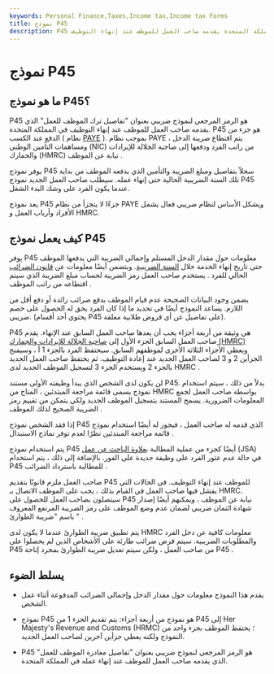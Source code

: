 ```yaml
---
keywords: Personal Finance,Taxes,Income tax,Income tax Forms
title: نموذج P45
description: P45 هو نموذج ضريبي مستخدم في المملكة المتحدة يقدمه صاحب العمل للموظف عند إنهاء التوظيف.
---
```


# نموذج P45
## ما هو نموذج P45؟

P45 هو الرمز المرجعي لنموذج ضريبي بعنوان "تفاصيل ترك الموظف للعمل" الذي يقدمه صاحب العمل للموظف عند إنهاء التوظيف في المملكة المتحدة. P45 هو جزء من الدفع عند الكسب ( نظام [PAYE](/pay-as-you-earn) ). بموجب نظام PAYE ، يتم اقتطاع ضريبة الدخل ومساهمات التأمين الوطني (NIC) من راتب الفرد ودفعها إلى صاحبة الجلالة للإيرادات والجمارك (HMRC) نيابة عن الموظف .

يوفر نموذج P45 سجلاً بتفاصيل ومبلغ الضريبة والتأمين الذي يدفعه الموظف من بداية تلك السنة الضريبية الحالية حتى إنهاء عمله. سيطلب صاحب العمل الجديد نموذج P45 عندما يكون الفرد على وشك البدء الشغل.

يعد نموذج P45 جزءًا لا يتجزأ من نظام PAYE ويشكل الأساس لنظام ضريبي فعال يشمل الأفراد وأرباب العمل و HMRC.

## كيف يعمل نموذج P45

يوفر P45 معلومات حول مقدار الدخل المستلم وإجمالي الضريبة التي يدفعها الموظف حتى تاريخ إنهاء الخدمة خلال [السنة الضريبية](/taxyear). ويتضمن أيضًا معلومات عن [قانون الضرائب](/tax-code) الحالي للفرد . يستخدم صاحب العمل رمز الضريبة لحساب مبلغ الضريبة الذي سيتم اقتطاعه من راتب الموظف .

يضمن وجود البيانات الصحيحة عدم قيام الموظف بدفع ضرائب زائدة أو دفع أقل من اللازم. يساعد النموذج أيضًا في تحديد ما إذا كان الفرد يحق له الحصول على خصم ضريبي. (يحتوي أحد أقسام P45 على تفاصيل عن أي قروض طلابية معلقة).

P45 هي وثيقة من أربعة أجزاء يجب أن يعدها صاحب العمل السابق عند الإنهاء. يقدم صاحب العمل السابق الجزء الأول إلى [صاحبة الجلالة للإيرادات والجمارك (HMRC)](/hm-revenue-and-customs-hmrc) ويعطي الأجزاء الثلاثة الأخرى لموظفهم السابق. سيحتفظ الفرد بالجزء 1 أ ، وسيمنح الجزأين 2 و 3 لصاحب العمل الجديد عند إعادة التوظيف. ثم يحتفظ صاحب العمل الجديد بالجزء 2 ويستخدم الجزء 3 لتسجيل الموظف الجديد لدى HMRC .

لن يكون لدى الشخص الذي يبدأ وظيفته الأولى مستند P45. بدلاً من ذلك ، سيتم استخدام نموذج يسمى قائمة مراجعة المبتدئين ، المتاح من HMRC بواسطة صاحب العمل لجمع المعلومات الضرورية. يسمح المستند بتسجيل الموظف الجديد ولكي يتمكن من تقييم رمز الضريبة الصحيح لذلك الموظف .

إذا فقد الشخص نموذج P45 الذي قدمه له صاحب العمل ، فيجوز له أيضًا استخدام نموذج قائمة مراجعة المبتدئين نظرًا لعدم توفر نماذج الاستبدال .

يتم استخدام نموذج P45 أيضًا كجزء من عملية المطالبة [بعلاوة الباحث عن عمل](/job-seekers-allowance-jsa) (JSA) في حالة عدم عثور الفرد على وظيفة جديدة على الفور. بالإضافة إلى ذلك ، يتم استخدام P45 للمطالبة باسترداد الضرائب .

صاحب العمل ملزم قانونًا بتقديم P45 للموظف عند إنهاء التوظيف. في الحالات التي يفشل فيها صاحب العمل في القيام بذلك ، يجب على الموظف الاتصال بـ HMRC. سيتصلون بصاحب العمل للحصول على P45 نيابة عن الموظف ، ويمكنهم أيضًا إصدار شهادة ائتمان ضريبي لضمان عدم وضع الموظف على رمز الضريبة المرتفع المعروف باسم "ضريبة الطوارئ " .

يتم تطبيق ضريبة الطوارئ عندما لا يكون لدى HMRC معلومات كافية عن دخل الفرد والمطلوبات الضريبية. سيتم فرض ضرائب طارئة على الأشخاص الذين لم يحصلوا على P45 من صاحب العمل ، ولكن سيتم تعديل ضريبة الطوارئ بمجرد إتاحة P45 .

## يسلط الضوء

- يقدم هذا النموذج معلومات حول مقدار الدخل وإجمالي الضرائب المدفوعة أثناء عمل الشخص.

- نموذج P45 هو نموذج من أربعة أجزاء: يتم تقديم الجزء 1 من P45 إلى Her Majesty's Revenue and Customs (HRMC) ؛ يحتفظ الموظف بجزء واحد من النموذج ولكنه يعطي جزأين آخرين لصاحب العمل الجديد.

- P45 هو الرمز المرجعي لنموذج ضريبي بعنوان "تفاصيل مغادرة الموظف للعمل" الذي يقدمه صاحب العمل للموظف عند إنهاء عمله في المملكة المتحدة.

